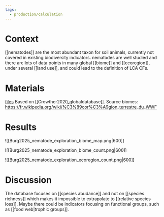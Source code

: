```yaml
---
tags:
  - production/calculation
---
```

# Context
[[nematodes]] are the most abundant taxon for soil animals, currently not covered in existing biodiversity indicators.
nematodes are well studied and there are lots of data points in many global [[biome]] and [[ecoregion]], under several [[land use]], and could lead to the definition of LCA CFs.
# Materials
[files](file:\\\C:\Users\aburg\Documents\calculations\nematode_exploration)
Based on [[Crowther2020_globaldatabase]].
Source biomes: https://fr.wikipedia.org/wiki/%C3%89cor%C3%A9gion_terrestre_du_WWF
# Results

![[Burg2025_nematode_exploration_biome_map.png|600]]

![[Burg2025_nematode_exploration_biome_count.png|600]]

![[Burg2025_nematode_exploration_ecoregion_count.png|600]]
# Discussion
The database focuses on [[species abudance]] and not on [[species richness]] which makes it impossible to extrapolate to [[relative species loss]].
Maybe there could be indicators focusing on functional groups, such as [[food web|trophic groups]].